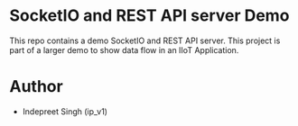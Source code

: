 # SocketIO and REST API server Demo

This repo contains a demo SocketIO and REST API server. This project is part of a larger demo to show data flow in an IIoT Application.

# Author

- Indepreet Singh (ip_v1)
